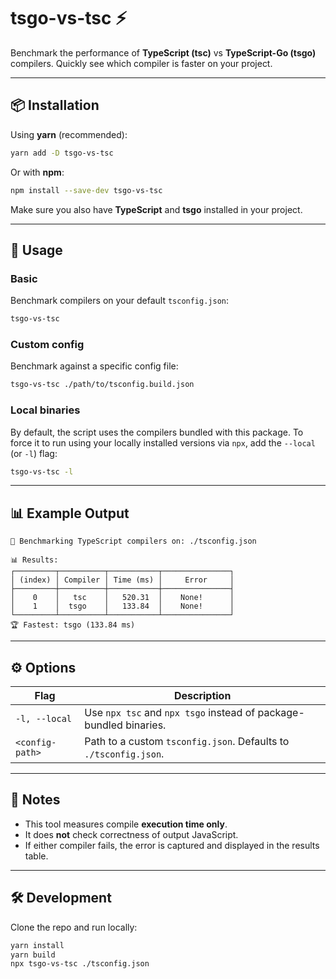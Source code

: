 # tsgo-vs-tsc ⚡

Benchmark the performance of **TypeScript (tsc)** vs **TypeScript-Go (tsgo)** compilers.
Quickly see which compiler is faster on your project.

---

## 📦 Installation

Using **yarn** (recommended):

```bash
yarn add -D tsgo-vs-tsc
```

Or with **npm**:

```bash
npm install --save-dev tsgo-vs-tsc
```

Make sure you also have **TypeScript** and **tsgo** installed in your project.

---

## 🚀 Usage

### Basic

Benchmark compilers on your default `tsconfig.json`:

```bash
tsgo-vs-tsc
```

### Custom config

Benchmark against a specific config file:

```bash
tsgo-vs-tsc ./path/to/tsconfig.build.json
```

### Local binaries

By default, the script uses the compilers bundled with this package.
To force it to run using your locally installed versions via `npx`, add the `--local` (or `-l`) flag:

```bash
tsgo-vs-tsc -l
```

---

## 📊 Example Output

```
🔬 Benchmarking TypeScript compilers on: ./tsconfig.json

📊 Results:
┌─────────┬──────────┬───────────┬───────────────┐
│ (index) │ Compiler │ Time (ms) │     Error     │
├─────────┼──────────┼───────────┼───────────────┤
│    0    │   tsc    │   520.31  │    None!      │
│    1    │  tsgo    │   133.84  │    None!      │
└─────────┴──────────┴───────────┴───────────────┘
🏆 Fastest: tsgo (133.84 ms)
```

---

## ⚙️ Options

| Flag            | Description                                                       |
| --------------- | ----------------------------------------------------------------- |
| `-l, --local`   | Use `npx tsc` and `npx tsgo` instead of package-bundled binaries. |
| `<config-path>` | Path to a custom `tsconfig.json`. Defaults to `./tsconfig.json`.  |

---

## 📌 Notes

- This tool measures compile **execution time only**.
- It does **not** check correctness of output JavaScript.
- If either compiler fails, the error is captured and displayed in the results table.

---

## 🛠 Development

Clone the repo and run locally:

```bash
yarn install
yarn build
npx tsgo-vs-tsc ./tsconfig.json
```
